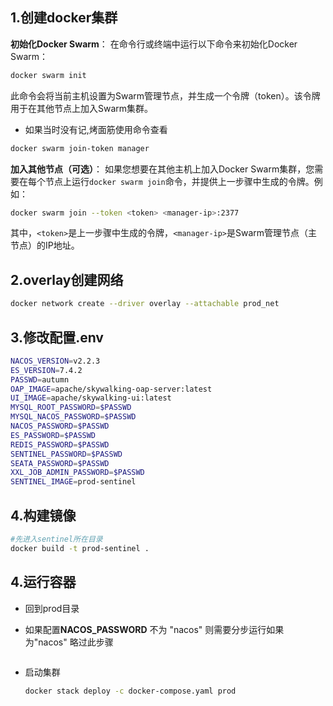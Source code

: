 ## 1.创建docker集群

**初始化Docker Swarm**：
在命令行或终端中运行以下命令来初始化Docker Swarm：

```bash
docker swarm init
```

此命令会将当前主机设置为Swarm管理节点，并生成一个令牌（token）。该令牌用于在其他节点上加入Swarm集群。

- 如果当时没有记,烤面筋使用命令查看

```bash
docker swarm join-token manager
```

**加入其他节点（可选）**：
如果您想要在其他主机上加入Docker Swarm集群，您需要在每个节点上运行`docker swarm join`命令，并提供上一步骤中生成的令牌。例如：

```bash
docker swarm join --token <token> <manager-ip>:2377
```

其中，`<token>`是上一步骤中生成的令牌，`<manager-ip>`是Swarm管理节点（主节点）的IP地址。

## 2.overlay创建网络

```bash
docker network create --driver overlay --attachable prod_net
```
## 3.修改配置.env
```bash
NACOS_VERSION=v2.2.3
ES_VERSION=7.4.2
PASSWD=autumn 
OAP_IMAGE=apache/skywalking-oap-server:latest
UI_IMAGE=apache/skywalking-ui:latest
MYSQL_ROOT_PASSWORD=$PASSWD
MYSQL_NACOS_PASSWORD=$PASSWD
NACOS_PASSWORD=$PASSWD
ES_PASSWORD=$PASSWD
REDIS_PASSWORD=$PASSWD
SENTINEL_PASSWORD=$PASSWD
SEATA_PASSWORD=$PASSWD
XXL_JOB_ADMIN_PASSWORD=$PASSWD
SENTINEL_IMAGE=prod-sentinel
```

## 4.构建镜像



```bash
#先进入sentinel所在目录
docker build -t prod-sentinel .
```



## 4.运行容器

- 回到prod目录

- 如果配置**NACOS_PASSWORD** 不为 "nacos" 则需要分步运行如果为"nacos" 略过此步骤

```

```

- 启动集群

  ```bash
  docker stack deploy -c docker-compose.yaml prod
  ```

  

